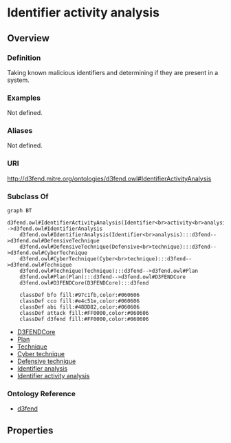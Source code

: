 # Identifier activity analysis

## Overview

### Definition
Taking known malicious identifiers and determining if they are present in a system.

### Examples
Not defined.

### Aliases
Not defined.

### URI
http://d3fend.mitre.org/ontologies/d3fend.owl#IdentifierActivityAnalysis

### Subclass Of
```mermaid
graph BT
    d3fend.owl#IdentifierActivityAnalysis(Identifier<br>activity<br>analysis):::d3fend-->d3fend.owl#IdentifierAnalysis
    d3fend.owl#IdentifierAnalysis(Identifier<br>analysis):::d3fend-->d3fend.owl#DefensiveTechnique
    d3fend.owl#DefensiveTechnique(Defensive<br>technique):::d3fend-->d3fend.owl#CyberTechnique
    d3fend.owl#CyberTechnique(Cyber<br>technique):::d3fend-->d3fend.owl#Technique
    d3fend.owl#Technique(Technique):::d3fend-->d3fend.owl#Plan
    d3fend.owl#Plan(Plan):::d3fend-->d3fend.owl#D3FENDCore
    d3fend.owl#D3FENDCore(D3FENDCore):::d3fend
    
    classDef bfo fill:#97c1fb,color:#060606
    classDef cco fill:#e4c51e,color:#060606
    classDef abi fill:#48DD82,color:#060606
    classDef attack fill:#FF0000,color:#060606
    classDef d3fend fill:#FF0000,color:#060606
```

- [D3FENDCore](/docs/ontology/reference/model/D3FENDCore/D3FENDCore.md)
- [Plan](/docs/ontology/reference/model/D3FENDCore/Plan/Plan.md)
- [Technique](/docs/ontology/reference/model/D3FENDCore/Plan/Technique/Technique.md)
- [Cyber technique](/docs/ontology/reference/model/D3FENDCore/Plan/Technique/Cyber%20technique/Cyber%20technique.md)
- [Defensive technique](/docs/ontology/reference/model/D3FENDCore/Plan/Technique/Cyber%20technique/Defensive%20technique/Defensive%20technique.md)
- [Identifier analysis](/docs/ontology/reference/model/D3FENDCore/Plan/Technique/Cyber%20technique/Defensive%20technique/Identifier%20analysis/Identifier%20analysis.md)
- [Identifier activity analysis](/docs/ontology/reference/model/D3FENDCore/Plan/Technique/Cyber%20technique/Defensive%20technique/Identifier%20analysis/Identifier%20activity%20analysis/Identifier%20activity%20analysis.md)


### Ontology Reference
- [d3fend](http://d3fend.mitre.org/ontologies/d3fend.owl#)

## Properties
